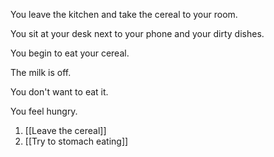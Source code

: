 You leave the kitchen and take the cereal to your room.

You sit at your desk next to your phone and your dirty dishes.

You begin to eat your cereal.

The milk is off.

You don't want to eat it.

You feel hungry.

1. [[Leave the cereal]]
2. [[Try to stomach eating]]